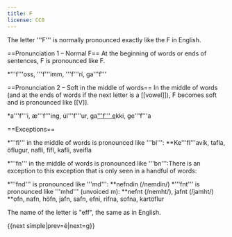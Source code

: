 ```yaml
---
title: F
license: CC0
---
```


The letter '''F''' is normally pronounced exactly like the F in English.

==Pronunciation 1 – Normal F==
At the beginning of words or ends of sentences, F is pronounced like F.

*'''f'''oss, '''f'''imm, '''f'''rí, ga'''f'''

==Pronunciation 2 – Soft in the middle of words==
In the middle of words (and at the ends of words if the next letter is a [[vowel]]), F becomes soft and is pronounced like [[V]].

*a'''f'''i, æ'''f'''ing, úl'''f'''ur, ga<u>'''f''' e</u>kki, ge'''f'''a

==Exceptions==

*'''fl''' in the middle of words is pronounced like '''bl''':
**Ke'''fl'''avík, tafla, öflugur, nafli, fífl, kafli, sveifla

*'''fn''' in the middle of words is pronounced like '''bn''':<ref group="note">There is an exception to this exception that is only seen in a handful of words:

*'''fnd''' is pronounced like '''md''':
**nefndin (/nemdin/)
*'''fnt''' is pronounced like '''mhd''' (unvoiced m):
**nefnt (/nemht/), jafnt (/jamht/)
</ref>
**ofn, nafn, höfn, jafn, safn, efni, rifna, sofna, kartöflur

The name of the letter is "eff", the same as in English.

{{next simple|prev=é|next=g}}